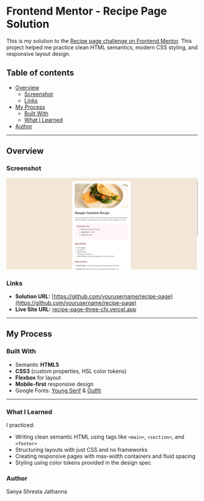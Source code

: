 # Frontend Mentor - Recipe Page Solution

This is my solution to the [Recipe page challenge on Frontend Mentor](https://www.frontendmentor.io/challenges/recipe-page-KiTsR8QQKm). This project helped me practice clean HTML semantics, modern CSS styling, and responsive layout design.

## Table of contents

- [Overview](#overview)
  - [Screenshot](#screenshot)
  - [Links](#links)
- [My Process](#my-process)
  - [Built With](#built-with)
  - [What I Learned](#what-i-learned)
- [Author](#author)

---

## Overview

### Screenshot

![Recipe Page Screenshot](./screenshot.png)

### Links

- **Solution URL:** [https://github.com/yourusername/recipe-page](https://github.com/yourusername/recipe-page)
- **Live Site URL:** [recipe-page-three-chi.vercel.app](recipe-page-three-chi.vercel.app)

---

## My Process

### Built With

- Semantic **HTML5**
- **CSS3** (custom properties, HSL color tokens)
- **Flexbox** for layout
- **Mobile-first** responsive design
- Google Fonts: [Young Serif](https://fonts.google.com/specimen/Young+Serif) & [Outfit](https://fonts.google.com/specimen/Outfit)

---

### What I Learned

I practiced:

- Writing clean semantic HTML using tags like `<main>`, `<section>`, and `<footer>`
- Structuring layouts with just CSS and no frameworks
- Creating responsive pages with max-width containers and fluid spacing
- Styling using color tokens provided in the design spec

### Author
Sanya Shresta Jathanna
